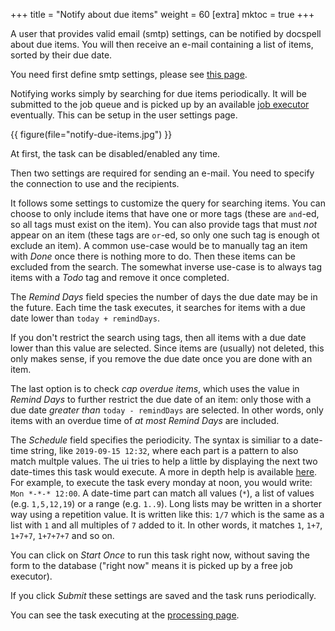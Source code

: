 +++
title = "Notify about due items"
weight = 60
[extra]
mktoc = true
+++

A user that provides valid email (smtp) settings, can be notified by
docspell about due items. You will then receive an e-mail containing a
list of items, sorted by their due date.

You need first define smtp settings, please see [this
page](@/docs/webapp/emailsettings.md#smtp-settings).

Notifying works simply by searching for due items periodically. It
will be submitted to the job queue and is picked up by an available
[job executor](joex) eventually. This can be setup in the user
settings page.

{{ figure(file="notify-due-items.jpg") }}

At first, the task can be disabled/enabled any time.

Then two settings are required for sending an e-mail. You need to
specify the connection to use and the recipients.

It follows some settings to customize the query for searching items.
You can choose to only include items that have one or more tags (these
are `and`-ed, so all tags must exist on the item). You can also
provide tags that must *not* appear on an item (these tags are
`or`-ed, so only one such tag is enough ot exclude an item). A common
use-case would be to manually tag an item with *Done* once there is
nothing more to do. Then these items can be excluded from the search.
The somewhat inverse use-case is to always tag items with a *Todo* tag
and remove it once completed.

The *Remind Days* field species the number of days the due date may be
in the future. Each time the task executes, it searches for items with
a due date lower than `today + remindDays`.

If you don't restrict the search using tags, then all items with a due
date lower than this value are selected. Since items are (usually) not
deleted, this only makes sense, if you remove the due date once you
are done with an item.

The last option is to check *cap overdue items*, which uses the value
in *Remind Days* to further restrict the due date of an item: only
those with a due date *greater than* `today - remindDays` are
selected. In other words, only items with an overdue time of *at most*
*Remind Days* are included.

The *Schedule* field specifies the periodicity. The syntax is similiar
to a date-time string, like `2019-09-15 12:32`, where each part is a
pattern to also match multple values. The ui tries to help a little by
displaying the next two date-times this task would execute. A more in
depth help is available
[here](https://github.com/eikek/calev#what-are-calendar-events). For
example, to execute the task every monday at noon, you would write:
`Mon *-*-* 12:00`. A date-time part can match all values (`*`), a list
of values (e.g. `1,5,12,19`) or a range (e.g. `1..9`). Long lists may
be written in a shorter way using a repetition value. It is written
like this: `1/7` which is the same as a list with `1` and all
multiples of `7` added to it. In other words, it matches `1`, `1+7`,
`1+7+7`, `1+7+7+7` and so on.

You can click on *Start Once* to run this task right now, without
saving the form to the database ("right now" means it is picked up by
a free job executor).

If you click *Submit* these settings are saved and the task runs
periodically.

You can see the task executing at the [processing
page](@/docs/webapp/processing.md).
